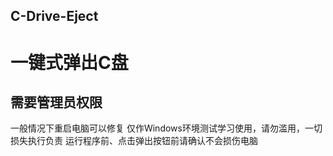 ## C-Drive-Eject
# 一键式弹出C盘
## 需要管理员权限
一般情况下重启电脑可以修复
仅作Windows环境测试学习使用，请勿滥用，一切损失执行负责
运行程序前、点击弹出按钮前请确认不会损伤电脑
